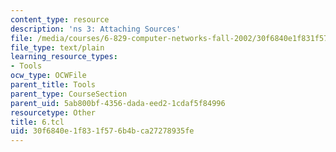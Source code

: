 ```yaml
---
content_type: resource
description: 'ns 3: Attaching Sources'
file: /media/courses/6-829-computer-networks-fall-2002/30f6840e1f831f576b4bca27278935fe_6.tcl
file_type: text/plain
learning_resource_types:
- Tools
ocw_type: OCWFile
parent_title: Tools
parent_type: CourseSection
parent_uid: 5ab800bf-4356-dada-eed2-1cdaf5f84996
resourcetype: Other
title: 6.tcl
uid: 30f6840e-1f83-1f57-6b4b-ca27278935fe
---
```

